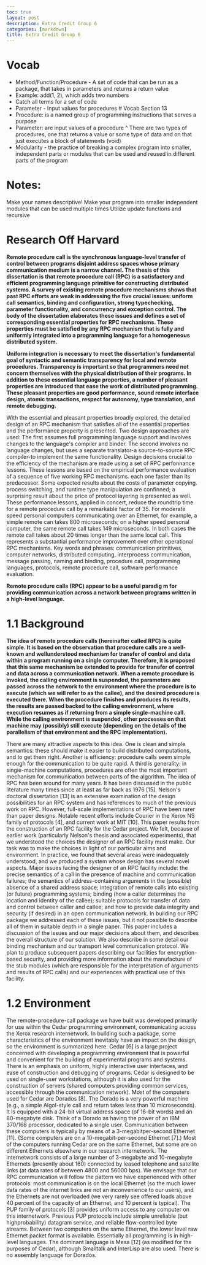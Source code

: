 ```yaml
---
toc: true
layout: post
description: Extra Credit Group 6
categories: [markdown]
title: Extra Credit Group 6
---
```



# Vocab
- Method/Function/Procedure - A set of code that can be run as a package, that takes in parameters and returns a return value
- Example: add(1, 2), which adds two numbers
- Catch all terms for a set of code
- Parameter - Input values for procedures # Vocab Section 13
- Procedure: is a named group of programming instructions that serves a purpose
- Parameter: are input values of a procedure ^ There are two types of procedures, one that returns a value or some type of data and on that just executes a block of statements (void)
- Modularity - the practice of breaking a complex program into smaller, independent parts or modules that can be used and reused in different parts of the program

# Notes:
Make your names descriptive! 
Make your program into smaller independent modules that can be used multiple times
Utilize update functions and recursive

# Research Off Harvard

**Remote procedure call is the synchronous language-level transfer of control between programs disjoint address spaces whose primary communication medium is a narrow channel. The thesis of this dissertation is that remote procedure call (RPC) is a satisfactory and efficient programming language primitive for constructing distributed systems. A survey of existing remote procedure mechanisms shows that past RPC efforts are weak in addressing the five crucial issues: uniform call semantics, binding and configuration, strong typechecking, parameter functionality, and concurrency and exception control. The body of the dissertation elaborates these issues and defines a set of corresponding essential properties for RPC mechanisms. These properties must be satisfied by any RPC mechanism that is fully and uniformly integrated into a programming language for a homogeneous distributed system.** 

**Uniform integration is necessary to meet the dissertation's fundamental goal of syntactic and semantic transparency for local and remote procedures. Transparency is important so that programmers need not concern themselves with the physical distribution of their programs. In addition to these essential language properties, a number of pleasant properties are introduced that ease the work of distributed programming. These pleasant properties are good performance, sound remote interface design, atomic transactions, respect for autonomy, type translation, and remote debugging.**

With the essential and pleasant properties broadly explored, the detailed design of an RPC
mechanism that satisfies all of the essential properties and the performance property is presented.
Two design approaches are used: The first assumes full programming language support and involves
changes to the language's compiler and binder. The second involves no language changes, but uses
a separate translator-a source-to-source RPC compiler-to implement the same functionality.
Design decisions crucial to the efficiency of the mechanism are made using a set of RPC
perfonnance lessons. These lessons are based on the empirical performance evaluation of a
sequence of five working RPC mechanisms. each one faster than its predecessor. Some expected
results about the costs of parameter copying. process switching, and runtime type manipulation are
confinned; a surprising result about the price of protocol layering is presented as well. These
performance lessons, applied in concert, reduce the roundtrip time for a remote procedure call by a
remarkable factor of 35. For moderate speed personal computers communicating over an Ethernet,
for example, a simple remote can takes 800 microseconds; on a higher speed personal computer, the
same remote call takes 149 microseconds. In both cases the remote call takes about 20 times longer
than the same local call. This represents a substantial performance improvement over other
operational RPC mechanisms.
Key words and phrases: communication primitives, computer networks, distributed computing,
interprocess communication, message passing, naming and binding, procedure call, programming
languages, protocols, remote procedure call, software performance evaluation. 


**Remote procedure calls (RPC) appear to be a useful paradig m for providing communication across a network between programs written in a high-level language.**


# 1.1 Background 
**The idea of remote procedure calls (hereinafter called RPC) is quite simple. It is based on the observation that procedure calls are a well-known and wellunderstood mechanism for transfer of control and data within a program running on a single computer. Therefore, it is proposed that this same mechanism be extended to provide for transfer of control and data across a communication network. When a remote procedure is invoked, the calling environment is suspended, the parameters are passed across the network to the environment where the procedure is to execute (which we will refer to as the callee), and the desired procedure is executed there. When the procedure finishes and produces its results, the results are passed backed to the calling environment, where execution resumes as if returning from a simple single-machine call. While the calling environment is suspended, other processes on that machine may (possibly) still execute (depending on the details of the parallelism of that environment and the RPC implementation).**

There are many attractive aspects to this idea. One is clean and simple
semantics: these should make it easier to build distributed computations, and to
get them right. Another is efficiency: procedure calls seem simple enough for the
communication to be quite rapid. A third is generality: in singie-machine computations, procedures are often the most important mechanism for communication between parts of the algorithm.
The idea of RPC has been around for many years. It has been discussed in the
public literature many times since at least as far back as 1976 [15]. Nelson's
doctoral dissertation [13] is an extensive examination of the design possibilities
for an RPC system and has references to much of the previous work on RPC.
However, full-scale implementations of RPC have been rarer than paper designs.
Notable recent efforts include Courier in the Xerox NS family of protocols [4],
and current work at MIT [10].
This paper results from the construction of an RPC facility for the Cedar
project. We felt, because of earlier work (particularly Nelson's thesis and associated experiments), that we understood the choices the designer of an RPC
facility must make. Our task was to make the choices in light of our particular
aims and environment. In practice, we found that several areas were inadequately
understood, and we produced a system whose design has several novel aspects.
Major issues facing the designer of an RPC facility include: the precise semantics
of a call in the presence of machine and communication failures; the semantics
of address-containing arguments in the (possible) absence of a shared address
space; integration of remote calls into existing (or future) programming systems;
binding (how a caller determines the location and identity of the callee); suitable
protocols for transfer of data and control between caller and callee; and how to
provide data integrity and security (if desired) in an open communication
network. In building our RPC package we addressed each of these issues, but it
not possible to describe all of them in suitable depth in a single paper. This paper
includes a discussion of the issues and our major decisions about them, and
describes the overall structure of our solution. We also describe in some detail
our binding mechanism and our transport level communication protocol. We
plan to produce subsequent papers describing our facilities for encryption-based
security, and providing more information about the manufacture of the stub
modules (which are responsible for the interpretation of arguments and results
of RPC calls) and our experiences with practical use of this facility.

# 1.2 Environment

The remote-procedure-call package we have built was developed primarily for
use within the Cedar programming environment, communicating across the
Xerox research internetwork. In building such a package, some characteristics of
the environment inevitably have an impact on the design, so the environment is
summarized here.
Cedar [6] is a large project concerned with developing a programming environment that is powerful and convenient for the building of experimental programs
and systems. There is an emphasis on uniform, highly interactive user interfaces,
and ease of construction and debugging of programs. Cedar is designed to be used on single-user workstations, although it is also used for the construction of
servers (shared computers providing common services, accessible through the
communication network).
Most of the computers used for Cedar are Dorados [8]. The Dorado is a very
powerful machine (e.g., a simple Algol-style call and return takes less than 10
microseconds). It is equipped with a 24-bit virtual address space (of 16-bit words)
and an 80-megabyte disk. Think of a Dorado as having the power of an IBM
370/168 processor, dedicated to a single user.
Communication between these computers is typically by means of a 3-megabitper-second Ethernet [11]. {Some computers are on a 10-megabit-per-second
Ethernet [7].) Most of the computers running Cedar are on the same Ethernet,
but some are on different Ethernets elsewhere in our research internetwork. The
internetwork consists of a large number of 3-megabyte and 10-megabyte Ethernets (presently about 160) connected by leased telephone and satellite links (at
data rates of between 4800 and 56000 bps). We envisage that our RPC communication will follow the pattern we have experienced with other protocols: most
communication is on the local Ethernet (so the much lower data rates of the
internet links are not an inconvenience to our users), and the Ethernets are not
overloaded (we very rarely see offered loads above 40 percent of the capacity of
an Ethernet, and 10 percent is typical).
The PUP family of protocols [3] provides uniform access to any computer on
this internetwork. Previous PUP protocols include simple unreliable (but highprobability) datagram service, and reliable flow-controlled byte streams. Between
two computers on the same Ethernet, the lower level raw Ethernet packet format
is available.
Essentially all programming is in high-level languages. The dominant language
is Mesa [12] (as modified for the purposes of Cedar), although Smalltalk and
InterLisp are also used. There is no assembly language for Dorados. 

